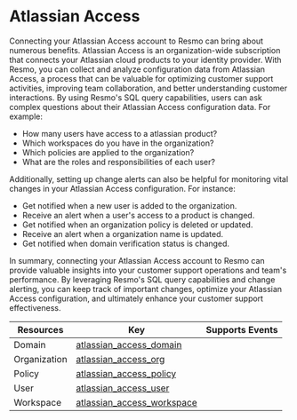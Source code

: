 Atlassian Access
================
Connecting your Atlassian Access account to Resmo can bring about numerous benefits. Atlassian Access is an organization-wide subscription that connects your Atlassian cloud products to your identity provider. With Resmo, you can collect and analyze configuration data from Atlassian Access, a process that can be valuable for optimizing customer support activities, improving team collaboration, and better understanding customer interactions.
By using Resmo's SQL query capabilities, users can ask complex questions about their Atlassian Access configuration data. For example:

* How many users have access to a atlassian product?
* Which workspaces do you have in the organization?
* Which policies are applied to the organization?
* What are the roles and responsibilities of each user?

Additionally, setting up change alerts can also be helpful for monitoring vital changes in your Atlassian Access configuration. For instance:
* Get notified when a new user is added to the organization.
* Receive an alert when a user's access to a product is changed.
* Get notified when an organization policy is deleted or updated.
* Receive an alert when a organization name is updated.
* Get notified when domain verification status is changed.

In summary, connecting your Atlassian Access account to Resmo can provide valuable insights into your customer support operations and team's performance. By leveraging Resmo's SQL query capabilities and change alerting, you can keep track of important changes, optimize your Atlassian Access configuration, and ultimately enhance your customer support effectiveness.

| **Resources** | **Key**                                                         | **Supports Events** |
| ------------- | --------------------------------------------------------------- | ------------------- |
| Domain        | [atlassian\_access\_domain](atlassian\_access\_domain.md)       |                     |
| Organization  | [atlassian\_access\_org](atlassian\_access\_org.md)             |                     |
| Policy        | [atlassian\_access\_policy](atlassian\_access\_policy.md)       |                     |
| User          | [atlassian\_access\_user](atlassian\_access\_user.md)           |                     |
| Workspace     | [atlassian\_access\_workspace](atlassian\_access\_workspace.md) |                     |
